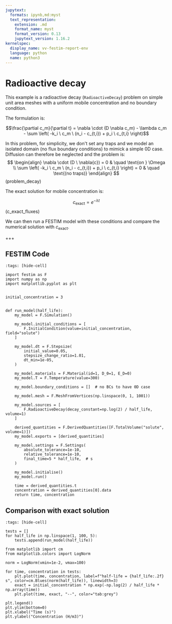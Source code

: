 ```yaml
---
jupytext:
  formats: ipynb,md:myst
  text_representation:
    extension: .md
    format_name: myst
    format_version: 0.13
    jupytext_version: 1.16.2
kernelspec:
  display_name: vv-festim-report-env
  language: python
  name: python3
---
```


# Radioactive decay

This example is a radioactive decay (`RadioactiveDecay`) problem on simple unit area meshes with a uniform mobile concentration and no boundary condition.

The formulation is:

$$\frac{\partial c_m}{\partial t} =  \nabla \cdot (D \nabla c_m)  - \lambda c_m - \sum \left( -k_i \ c_m \ (n_i - c_{t,i}) + p_i \ c_{t,i} \right)$$


In this problem, for simplicity, we don't set any traps and we model an isolated domain (no flux boundary conditions) to mimick a simple 0D case. Diffusion can therefore be neglected and the problem is:
$$
\begin{align}
    \nabla \cdot (D \ \nabla{c}) = 0 &  \quad \text{on }  \Omega  \\
    \sum \left( -k_i \ c_m \ (n_i - c_{t,i}) + p_i \ c_{t,i} \right) = 0 & \quad \text{(no traps)}
\end{align}
$$(problem_decay)

The exact solution for mobile concentration is:

$$
\begin{equation}
    c_\mathrm{exact} = e^{-\lambda t}
\end{equation}
$$(c_exact_fluxes)

We can then run a FESTIM model with these conditions and compare the numerical solution with $c_\mathrm{exact}$.

+++

## FESTIM Code

```{code-cell}
:tags: [hide-cell]

import festim as F
import numpy as np
import matplotlib.pyplot as plt


initial_concentration = 3


def run_model(half_life):
    my_model = F.Simulation()

    my_model.initial_conditions = [
        F.InitialCondition(value=initial_concentration, field="solute")
    ]

    my_model.dt = F.Stepsize(
        initial_value=0.05,
        stepsize_change_ratio=1.01,
        dt_min=1e-05,
    )

    my_model.materials = F.Material(id=1, D_0=1, E_D=0)
    my_model.T = F.Temperature(value=300)

    my_model.boundary_conditions = []  # no BCs to have 0D case

    my_model.mesh = F.MeshFromVertices(np.linspace(0, 1, 1001))

    my_model.sources = [
        F.RadioactiveDecay(decay_constant=np.log(2) / half_life, volume=1)
    ]

    derived_quantities = F.DerivedQuantities([F.TotalVolume("solute", volume=1)])
    my_model.exports = [derived_quantities]

    my_model.settings = F.Settings(
        absolute_tolerance=1e-10,
        relative_tolerance=1e-10,
        final_time=5 * half_life,  # s
    )

    my_model.initialise()
    my_model.run()

    time = derived_quantities.t
    concentration = derived_quantities[0].data
    return time, concentration
```

## Comparison with exact solution

```{code-cell}
:tags: [hide-cell]

tests = []
for half_life in np.linspace(1, 100, 5):
    tests.append(run_model(half_life))
```

```{code-cell}
from matplotlib import cm
from matplotlib.colors import LogNorm

norm = LogNorm(vmin=1e-2, vmax=100)

for time, concentration in tests:
    plt.plot(time, concentration, label=f"half-life = {half_life:.2f} s", color=cm.Blues(norm(half_life)), linewidth=3)
    exact = initial_concentration * np.exp(-np.log(2) / half_life * np.array(time))
    plt.plot(time, exact, "--", color="tab:grey")

plt.legend()
plt.ylim(bottom=0)
plt.xlabel("Time (s)")
plt.ylabel("Concentration (H/m3)")
```
